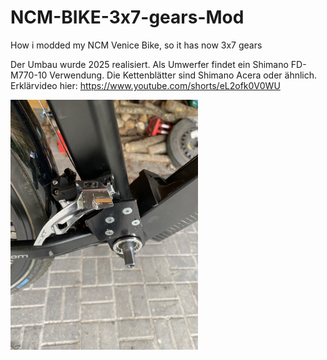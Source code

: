 # NCM-BIKE-3x7-gears-Mod
How i modded my NCM Venice Bike, so it has now 3x7 gears

Der Umbau wurde 2025 realisiert.
Als Umwerfer findet ein Shimano FD-M770-10 Verwendung.
Die Kettenblätter sind Shimano Acera oder ähnlich.
Erklärvideo hier:
https://www.youtube.com/shorts/eL2ofk0V0WU


<img src="Pictures/IMG_5543.JPG" width="300px" />

